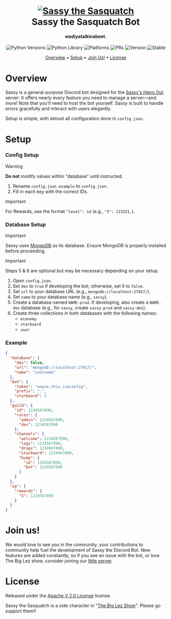 <h1 align="center">
    <br>
    <a href="https://www.youtube.com/watch?v=9OmR0ypCyOU"><img src="https://i.ytimg.com/vi/QvIgmc2G6lk/maxresdefault.jpg" alt="Sassy the Sasquatch"></a>
    <br>
    Sassy the Sasquatch Bot
    <br>
</h1>

<h4 align="center">wadiyatalkinabeet.</h4>

<p align="center">
    <img alt="Python Versions" src="https://img.shields.io/badge/Python-3.13+-yellow">
    <img alt="Python Library" src="https://img.shields.io/badge/Library-discord.py-blue">
    <img alt="Platforms" src="https://img.shields.io/badge/Platforms-Windows 10 | Windows 11 | Linux (Debian)-green">
    <img alt="PRs" src="https://img.shields.io/badge/PRs-welcome-green">
    <img alt="Version" src="https://img.shields.io/badge/Version-2.2.0-green">
    <img alt="Stable" src="https://img.shields.io/badge/Status-Stable-green">
</p>

[//]: # (Quick Menu)

<p align="center">
    <a href="#overview">Overview</a>
    •
    <a href="#setup">Setup</a>
    •
    <a href="#join-us">Join Us!</a>
    •
    <a href="#license">License</a>
</p>

# Overview

Sassy is a general-purpose Discord bot designed for the [Sassy's Hang Out](https://discord.gg/HxFxPF3n25) server. It offers nearly every feature you need to manage a server—and more! Note that you'll need to host the bot yourself. Sassy is built to handle errors gracefully and interact with users elegantly.

Setup is simple, with almost all configuration done in `config.json`.

# Setup

### Config Setup
> [!WARNING]
> **Do not** modify values within "database" until instructed.

1. Rename `config.json.example` to `config.json`.
2. Fill in each key with the correct IDs.

> [!IMPORTANT]
> For Rewards, use the format `"level": id` (e.g., `"5": 123321,`).

### Database Setup

> [!IMPORTANT]
> Sassy uses [MongoDB](https://www.mongodb.com/) as its database. Ensure MongoDB is properly installed before proceeding.

> [!IMPORTANT]
> Steps 5 & 6 are optional but may be necessary depending on your setup.

1. Open `config.json`.
2. Set `dev` to `true` if developing the bot; otherwise, set it to `false`.
3. Set `url` to your database URL (e.g., `mongodb://localhost:27017/`).
4. Set `name` to your database name (e.g., `sassy`).
5. Create a database named `NAME-prod`. If developing, also create a `NAME-dev` database (e.g., for `sassy`, create `sassy-prod` and `sassy-dev`).
6. Create three collections in both databases with the following names:
    - `economy`
    - `starboard`
    - `user`

### Example
```json
{
  "database": {
    "dev": false,
    "url": "mongodb://localhost:27017/",
    "name": "coolname"
  },
  "bot": {
    "token": "wowie.this.isaconfig",
    "prefix": ".",
    "starboard": 5
  },
  "guild": {
    "id": 1234567890,
    "roles": {
      "admin": 1234567890,
      "dev": 1234567890
    },
    "channels": {
      "welcome": 1234567890,
      "logs": 1234567890,
      "drops": 1234567890,
      "starboard": 1234567890,
      "bump": {
        "id": 1234567890,
        "bot": 1234567890
      }
    }
  },
  "xp": {
    "rewards": {
      "5": 1234567890
    }
  }
}
```

# Join us!
We would love to see you in the community, your contributions to community help fuel the development of Sassy the Discord Bot. New features are added constantly, so if you see an issue with the bot, or love The Big Lez show, consider joining our [little server](https://discord.gg/HxFxPF3n25).


# License
Released under the [Apache V 2.0 License](LICENSE) license.

Sassy the Sasquatch is a side character in "[The Big Lez Show](https://www.youtube.com/@THEBIGLEZSHOWOFFICIAL)". Please go support them!!
